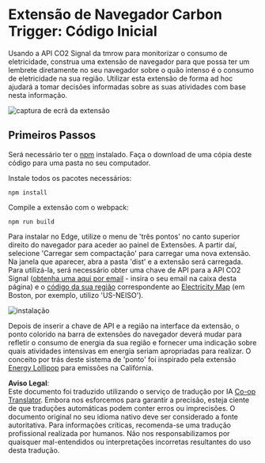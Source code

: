 <!--
CO_OP_TRANSLATOR_METADATA:
{
  "original_hash": "26fd39046d264ba185dcb086d3a8cf3e",
  "translation_date": "2025-08-24T13:11:48+00:00",
  "source_file": "5-browser-extension/start/README.md",
  "language_code": "pt"
}
-->
# Extensão de Navegador Carbon Trigger: Código Inicial

Usando a API CO2 Signal da tmrow para monitorizar o consumo de eletricidade, construa uma extensão de navegador para que possa ter um lembrete diretamente no seu navegador sobre o quão intenso é o consumo de eletricidade na sua região. Utilizar esta extensão de forma ad hoc ajudará a tomar decisões informadas sobre as suas atividades com base nesta informação.

![captura de ecrã da extensão](../../../../5-browser-extension/extension-screenshot.png)

## Primeiros Passos

Será necessário ter o [npm](https://npmjs.com) instalado. Faça o download de uma cópia deste código para uma pasta no seu computador.

Instale todos os pacotes necessários:

```
npm install
```

Compile a extensão com o webpack:

```
npm run build
```

Para instalar no Edge, utilize o menu de 'três pontos' no canto superior direito do navegador para aceder ao painel de Extensões. A partir daí, selecione 'Carregar sem compactação' para carregar uma nova extensão. Na janela que aparecer, abra a pasta 'dist' e a extensão será carregada. Para utilizá-la, será necessário obter uma chave de API para a API CO2 Signal ([obtenha uma aqui por email](https://www.co2signal.com/) - insira o seu email na caixa desta página) e o [código da sua região](http://api.electricitymap.org/v3/zones) correspondente ao [Electricity Map](https://www.electricitymap.org/map) (em Boston, por exemplo, utilizo 'US-NEISO').

![instalação](../../../../5-browser-extension/install-on-edge.png)

Depois de inserir a chave de API e a região na interface da extensão, o ponto colorido na barra de extensões do navegador deverá mudar para refletir o consumo de energia da sua região e fornecer uma indicação sobre quais atividades intensivas em energia seriam apropriadas para realizar. O conceito por trás deste sistema de 'ponto' foi inspirado pela extensão [Energy Lollipop](https://energylollipop.com/) para emissões na Califórnia.

**Aviso Legal**:  
Este documento foi traduzido utilizando o serviço de tradução por IA [Co-op Translator](https://github.com/Azure/co-op-translator). Embora nos esforcemos para garantir a precisão, esteja ciente de que traduções automáticas podem conter erros ou imprecisões. O documento original no seu idioma nativo deve ser considerado a fonte autoritativa. Para informações críticas, recomenda-se uma tradução profissional realizada por humanos. Não nos responsabilizamos por quaisquer mal-entendidos ou interpretações incorretas resultantes do uso desta tradução.